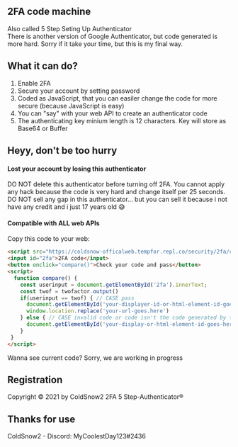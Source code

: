 ## 2FA code machine
Also called 5 Step Seting Up Authenticator<br>
There is another version of Google Authenticator, but code generated is more hard. Sorry if it take your time, but this is my final way.
<br>
## What it can do?
1. Enable 2FA
2. Secure your account by setting password
3. Coded as JavaScript, that you can easiler change the code for more secure (because JavaScript is easy)
4. You can "say" with your web API to create an authenticator code
5. The authenticating key minium length is 12 characters. Key will store as Base64 or Buffer
## Heyy, don't be too hurry
#### Lost your account by losing this authenticator
DO NOT delete this authenticator before turning off 2FA. You cannot apply any hack because the code is very hard and change itself per 25 seconds. <br>
DO NOT sell any gap in this authenticator... but you can sell it because i not have any credit and i just 17 years old 😅
#### Compatible with ALL web APIs
Copy this code to your web:
```html
<script src="https://coldsnow-officalweb.tempfor.repl.co/security/2fa/code/index.js"></script> <!-- GitHub repo: https://github.com/ColdSnow2/2FA-code-machine -->
<input id="2fa">2FA code</input>
<button onclick="compare()">Check your code and pass</button>
<script>
  function compare() {
    const userinput = document.getElementById('2fa').innerText;
    const twof = twofactor.output()
    if(userinput == twof) { // CASE pass
      document.getElementById('your-displayer-id-or-html-element-id-goes-here').innerText = twof // Get 2FA code
      window.location.replace('your-url-goes.here')
    } else { // CASE invalid code or code isn't the code generated by the generator
      document.getElementById('your-display-or-html-element-id-goes-here').innerText = You've enter wrong code
    }
 }
</script>
```
Wanna see current code? Sorry, we are working in progress
## Registration
Copyright © 2021 by ColdSnow2 2FA 5 Step-Authenticator®
## Thanks for use
ColdSnow2 - Discord: MyCoolestDay123#2436
